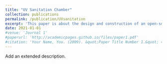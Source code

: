 ```yaml
---
title: "UV Sanitation Chamber"
collection: publications
permalink: /publication/UVsanitation
excerpt: 'This paper is about the design and construction of an open-source sanitation chamber.'
date: 2021-01-01
#venue: 'Journal 1'
#paperurl: 'http://academicpages.github.io/files/paper1.pdf'
#citation: 'Your Name, You. (2009). &quot;Paper Title Number 1.&quot; <i>Journal 1</i>. 1(1).'
---
```

Add an extended description.

